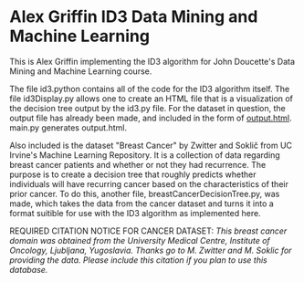 # Alex Griffin ID3 Data Mining and Machine Learning
This is Alex Griffin implementing the ID3 algorithm for
John Doucette's Data Mining and Machine Learning course.

The file id3.python contains all of the code for the ID3 algorithm itself.
The file id3Display.py allows one to create an HTML file that is
a visualization of the decision tree output by the id3.py file.
For the dataset in question, the output file has already been made,
and included in the form of [output.html](https://htmlpreview.github.io/?https://github.com/Fontkodo/AlexGriffinID3DMML/blob/master/output.html).
main.py generates output.html.

Also included is the dataset "Breast Cancer" by Zwitter and Soklič
from UC Irvine's Machine Learning Repository.
It is a collection of data regarding breast cancer patients and
whether or not they had recurrence.
The purpose is to create a decision tree that roughly predicts
whether individuals will have recurring cancer based on
the characteristics of their prior cancer.
To do this, another file, breastCancerDecisionTree.py, was made,
which takes the data from the cancer dataset and turns it into
a format suitible for use with the ID3 algorithm as implemented here.

REQUIRED CITATION NOTICE FOR CANCER DATASET:
_This breast cancer domain was obtained from the University Medical Centre,
Institute of Oncology, Ljubljana, Yugoslavia. Thanks go to M. Zwitter
and M. Soklic for providing the data. Please include this citation if you plan to use this database._
